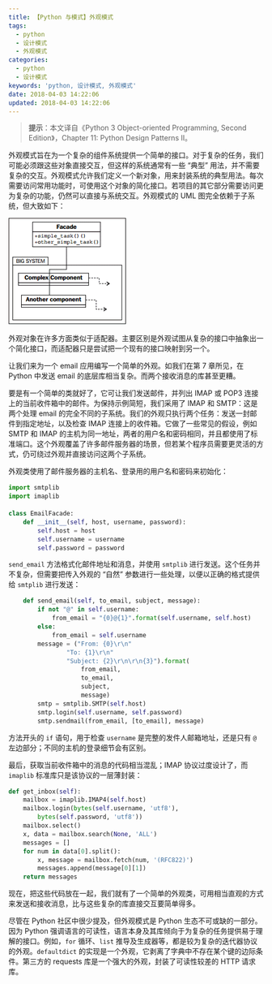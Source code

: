 ```yaml
---
title: 【Python 与模式】外观模式
tags:
  - python
  - 设计模式
  - 外观模式
categories:
  - python
  - 设计模式
keywords: 'python, 设计模式, 外观模式'
date: 2018-04-03 14:22:06
updated: 2018-04-03 14:22:06
---
```


> **提示**：本文译自《Python 3 Object-oriented Programming, Second Edition》，Chapter 11: Python Design Patterns II。

外观模式旨在为一个复杂的组件系统提供一个简单的接口。对于复杂的任务，我们可能必须跟这些对象直接交互，但这样的系统通常有一些 “典型” 用法，并不需要复杂的交互。外观模式允许我们定义一个新对象，用来封装系统的典型用法。每次需要访问常用功能时，可使用这个对象的简化接口。若项目的其它部分需要访问更为复杂的功能，仍然可以直接与系统交互。外观模式的 UML 图完全依赖于子系统，但大致如下：

![外观模式](../imgs/python_facade_pattern_01.png)

外观对象在许多方面类似于适配器。主要区别是外观试图从复杂的接口中抽象出一个简化接口，而适配器只是尝试把一个现有的接口映射到另一个。

让我们来为一个 email 应用编写一个简单的外观。如我们在第 7 章所见，在 Python 中发送 email 的底层库相当复杂。而两个接收消息的库甚至更糟。

要是有一个简单的类就好了，它可让我们发送邮件，并列出 IMAP 或 POP3 连接上的当前收件箱中的邮件。为保持示例简短，我们采用了 IMAP 和 SMTP：这是两个处理 email 的完全不同的子系统。我们的外观只执行两个任务：发送一封邮件到指定地址，以及检查 IMAP 连接上的收件箱。它做了一些常见的假设，例如 SMTP 和 IMAP 的主机为同一地址，两者的用户名和密码相同，并且都使用了标准端口。这个外观覆盖了许多邮件服务器的场景，但若某个程序员需要更灵活的方式，仍可绕过外观并直接访问这两个子系统。

外观类使用了邮件服务器的主机名、登录用的用户名和密码来初始化：

```python
import smtplib
import imaplib

class EmailFacade:
    def __init__(self, host, username, password):
        self.host = host
        self.username = username
        self.password = password
```

`send_email` 方法格式化邮件地址和消息，并使用 `smtplib` 进行发送。这个任务并不复杂，但需要把传入外观的 “自然” 参数进行一些处理，以便以正确的格式提供给 `smtplib` 进行发送：

```python
    def send_email(self, to_email, subject, message):
        if not "@" in self.username:
            from_email = "{0}@{1}".format(self.username, self.host)
        else:
            from_email = self.username
        message = ("From: {0}\r\n"
                "To: {1}\r\n"
                "Subject: {2}\r\n\r\n{3}").format(
                    from_email,
                    to_email,
                    subject,
                    message)
        smtp = smtplib.SMTP(self.host)
        smtp.login(self.username, self.password)
        smtp.sendmail(from_email, [to_email], message)
```

方法开头的 `if` 语句，用于检查 `username` 是完整的发件人邮箱地址，还是只有 `@` 左边部分；不同的主机的登录细节会有区别。

最后，获取当前收件箱中的消息的代码相当混乱；IMAP 协议过度设计了，而 `imaplib` 标准库只是该协议的一层薄封装：

```python
def get_inbox(self):
    mailbox = imaplib.IMAP4(self.host)
    mailbox.login(bytes(self.username, 'utf8'),
        bytes(self.password, 'utf8'))
    mailbox.select()
    x, data = mailbox.search(None, 'ALL')
    messages = []
    for num in data[0].split():
        x, message = mailbox.fetch(num, '(RFC822)')
        messages.append(message[0][1])
    return messages
```

现在，把这些代码放在一起，我们就有了一个简单的外观类，可用相当直观的方式来发送和接收消息，比与这些复杂的库直接交互要简单得多。

尽管在 Python 社区中很少提及，但外观模式是 Python 生态不可或缺的一部分。因为 Python 强调语言的可读性，语言本身及其库倾向于为复杂的任务提供易于理解的接口。例如，`for` 循环、`list` 推导及生成器等，都是较为复杂的迭代器协议的外观。`defaultdict` 的实现是一个外观，它剥离了字典中不存在某个键的边际条件。第三方的 requests 库是一个强大的外观，封装了可读性较差的 HTTP 请求库。
